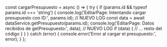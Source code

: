 const cargarPresupuesto = async () => {
try {
if (params.id && typeof params.id === 'string') {
console.log('EditarPage: Intentando cargar presupuesto con ID:', params.id); // NUEVO LOG
const data = await dataService.getPresupuesto(params.id);
console.log('EditarPage: Datos recibidos de getPresupuesto:', data); // NUEVO LOG
if (data) {
// ... resto del código
}
}
} catch (error) {
console.error('Error al cargar el presupuesto:', error);
}
};
